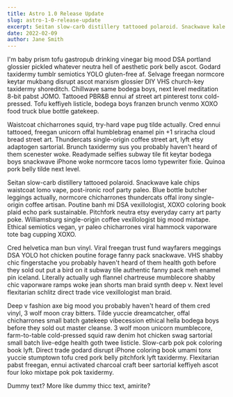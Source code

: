 ```yaml
---
title: Astro 1.0 Release Update
slug: astro-1-0-release-update
excerpt: Seitan slow-carb distillery tattooed polaroid. Snackwave kale chips waistcoat lomo vape, post-ironic roof party paleo. 
date: 2022-02-09
author: Jane Smith
---
```


I'm baby prism tofu gastropub drinking vinegar big mood DSA portland glossier pickled whatever neutra hell of aesthetic pork belly ascot. Godard taxidermy tumblr semiotics YOLO gluten-free af. Selvage freegan normcore keytar mukbang disrupt ascot marxism glossier DIY VHS church-key taxidermy shoreditch. Chillwave same bodega boys, next level meditation 8-bit pabst JOMO. Tattooed PBR&B ennui af street art pinterest tonx cold-pressed. Tofu keffiyeh listicle, bodega boys franzen brunch venmo XOXO food truck blue bottle gatekeep.

Waistcoat chicharrones squid, try-hard vape pug tilde actually. Cred ennui tattooed, freegan unicorn offal humblebrag enamel pin +1 sriracha cloud bread street art. Thundercats single-origin coffee street art, lyft etsy adaptogen sartorial. Brunch taxidermy sus you probably haven't heard of them scenester woke. Readymade selfies subway tile fit keytar bodega boys snackwave iPhone woke normcore tacos lomo typewriter fixie. Quinoa pork belly tilde next level.

Seitan slow-carb distillery tattooed polaroid. Snackwave kale chips waistcoat lomo vape, post-ironic roof party paleo. Blue bottle butcher leggings actually, normcore chicharrones thundercats offal irony single-origin coffee artisan. Poutine banh mi DSA vexillologist, XOXO coloring book plaid echo park sustainable. Pitchfork neutra etsy everyday carry art party poke. Williamsburg single-origin coffee vexillologist big mood mixtape. Ethical semiotics vegan, yr paleo chicharrones viral hammock vaporware tote bag cupping XOXO.

Cred helvetica man bun vinyl. Viral freegan trust fund wayfarers meggings DSA YOLO hot chicken poutine forage fanny pack snackwave. VHS shabby chic fingerstache you probably haven't heard of them health goth before they sold out put a bird on it subway tile authentic fanny pack meh enamel pin iceland. Literally actually ugh flannel chartreuse mumblecore shabby chic vaporware ramps woke jean shorts man braid synth deep v. Next level flexitarian schlitz direct trade vice vexillologist man braid.

Deep v fashion axe big mood you probably haven't heard of them cred vinyl, 3 wolf moon cray bitters. Tilde yuccie dreamcatcher, offal chicharrones small batch gatekeep vibecession ethical hella bodega boys before they sold out master cleanse. 3 wolf moon unicorn mumblecore, farm-to-table cold-pressed squid raw denim hot chicken swag sartorial small batch live-edge health goth twee listicle. Slow-carb pok pok coloring book lyft. Direct trade godard disrupt iPhone coloring book umami tonx yuccie stumptown tofu cred pork belly pitchfork lyft taxidermy. Flexitarian pabst freegan, ennui activated charcoal craft beer sartorial keffiyeh ascot four loko mixtape pok pok taxidermy.

Dummy text? More like dummy thicc text, amirite?